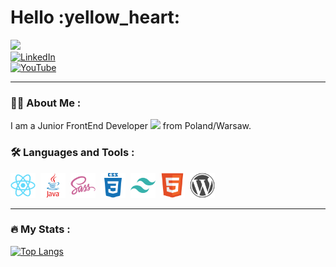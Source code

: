 <div id="header">
  <h1>
  Hello :yellow_heart:
  </h1>
</div>

<div id="badges">
  <img src="https://media.giphy.com/media/TkyBiV4kGpnK6jbKAG/giphy.gif" width="150"/><br/>
    <a href="https://www.linkedin.com/in/olga-kanclerz/">
     <img src="https://img.shields.io/badge/LinkedIn-Olga%20Kanclerz-9cf?logo=linkedin&logoColor=white" alt="LinkedIn"/>
    </a><br/>
    <a href="https://www.youtube.com/user/koncertove">
     <img src="https://img.shields.io/badge/YouTube-music-critical?logo=youtube&logoColor=white" alt="YouTube"/>
    </a>
</div>


---

### :woman_technologist: About Me :

I am a Junior FrontEnd Developer <img src="https://media.giphy.com/media/cn2LKatpvy89MTVR3e/giphy.gif" width="40"> from Poland/Warsaw.

### :hammer_and_wrench: Languages and Tools :
<div>
  <img src="https://github.com/devicons/devicon/blob/master/icons/react/react-original.svg" title="React" alt="React" width="40" height="40"/>&nbsp;
  <img src="https://github.com/devicons/devicon/blob/master/icons/java/java-original-wordmark.svg" title="Java" alt="Java" width="40" height="40"/>&nbsp;
   <img src="https://github.com/devicons/devicon/blob/master/icons/sass/sass-original.svg"  title="Sass" alt="Sass" width="40" height="40"/>&nbsp;
  <img src="https://github.com/devicons/devicon/blob/master/icons/css3/css3-plain-wordmark.svg"  title="CSS3" alt="CSS" width="40" height="40"/>&nbsp;
  <img src="https://github.com/devicons/devicon/blob/master/icons/tailwindcss/tailwindcss-plain.svg"  title="Tailwindcss" alt="Tailwindcss" width="40" height="40"/>&nbsp;
  <img src="https://github.com/devicons/devicon/blob/master/icons/html5/html5-original.svg" title="HTML5" alt="HTML" width="40" height="40"/>&nbsp;
   <img src="https://github.com/devicons/devicon/blob/master/icons/wordpress/wordpress-plain.svg" title="Wordpress" alt="Wordpress" width="40" height="40"/>&nbsp;

---

  
### :fire: My Stats :
  
[![Top Langs](https://github-readme-stats.vercel.app/api/top-langs/?username=olgien&layout=compact&theme=vision-friendly-dark)](https://github.com/anuraghazra/github-readme-stats)
  
  
<!--
**olgien/olgien** is a ✨ _special_ ✨ repository because its `README.md` (this file) appears on your GitHub profile.

Here are some ideas to get you started:

- 🔭 I’m currently working on ...
- 🌱 I’m currently learning ...
- 👯 I’m looking to collaborate on ...
- 🤔 I’m looking for help with ...
- 💬 Ask me about ...
- 📫 How to reach me: ...
- 😄 Pronouns: ...
- ⚡ Fun fact: ...
https://media.giphy.com/media/WUlplcMpOCEmTGBtBW/giphy.gif
-->
